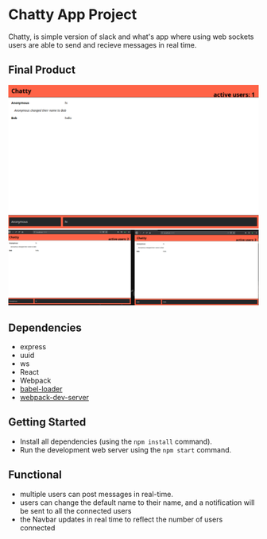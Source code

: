 # Chatty App Project

Chatty, is simple version of slack and what's app where using web sockets users are able to send and recieve messages in real time. 


## Final Product

![“Screenshot when 2 user online”](https://raw.githubusercontent.com/G-Develop/ChattyApp/master/docs/showing%20active%20users.png)
![“users_can_chat_in real time  and a notification is displayed when the name changes"](https://raw.githubusercontent.com/G-Develop/ChattyApp/master/docs/ShowingNameChangeAndMessage.png)

## Dependencies
* express
* uuid
* ws
* React
* Webpack
* [babel-loader](https://github.com/babel/babel-loader)
* [webpack-dev-server](https://github.com/webpack/webpack-dev-server)

## Getting Started

- Install all dependencies (using the `npm install` command).
- Run the development web server using the `npm start` command.

## Functional
- multiple users can post messages in real-time. 
- users can change the default name to their name, and a notification will be sent  to all the connected users
- the Navbar updates in real time  to reflect  the number of users connected
